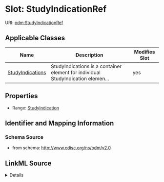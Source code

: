 # Slot: StudyIndicationRef

URI: [odm:StudyIndicationRef](http://www.cdisc.org/ns/odm/v2.0/StudyIndicationRef)



<!-- no inheritance hierarchy -->




## Applicable Classes

| Name | Description | Modifies Slot |
| --- | --- | --- |
[StudyIndications](StudyIndications.md) | StudyIndications is a container element for individual StudyIndication elemen... |  yes  |







## Properties

* Range: [StudyIndication](StudyIndication.md)





## Identifier and Mapping Information







### Schema Source


* from schema: http://www.cdisc.org/ns/odm/v2.0




## LinkML Source

<details>
```yaml
name: StudyIndicationRef
from_schema: http://www.cdisc.org/ns/odm/v2.0
rank: 1000
identifier: false
alias: StudyIndicationRef
domain_of:
- StudyIndications
range: StudyIndication

```
</details>
